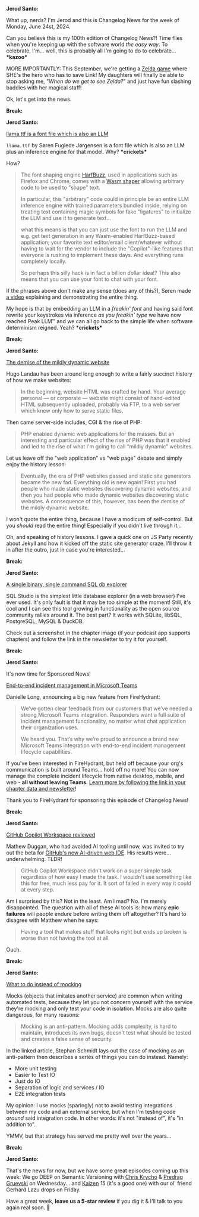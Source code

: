 **Jerod Santo:**

What up, nerds? I'm Jerod and this is Changelog News for the week of Monday, June 24st, 2024.

Can you believe this is my 100th edition of Changelog News?! Time flies when you're keeping up with the software world *the easy way*. To celebrate, I'm... well, this is probably all I'm going to do to celebrate... **\*kazoo\***

MORE IMPORTANTLY: This September, we're getting a [Zelda game](https://www.theverge.com/24180615/legend-of-zelda-echoes-of-wisdom-trailer-nintendo-direct) where SHE's the hero who has to save Link! My daughters will finally be able to stop asking me, "_When do we get to see Zelda?_" and just have fun slashing baddies with her magical staff!

Ok, let's get into the news.

**Break:**

**Jerod Santo:**

[llama.ttf is a font file which is also an LLM](https://fuglede.github.io/llama.ttf/)

`llama.ttf` by Søren Fuglede Jørgensen is a font file which is also an LLM plus an inference engine for that model. Why? **\*crickets\***

How?

> The font shaping engine [HarfBuzz](https://en.wikipedia.org/wiki/HarfBuzz), used in applications such as Firefox and Chrome, comes with a [Wasm shaper](https://github.com/harfbuzz/harfbuzz/blob/main/docs/wasm-shaper.md) allowing arbitrary code to be used to "shape" text.
>
> In particular, this "arbitrary" code could in principle be an entire LLM inference engine with trained parameters bundled inside, relying on treating text containing magic symbols for fake "ligatures" to initialize the LLM and use it to generate text...
>
> what this means is that you can just use the font to run the LLM and e.g. get text generation in any Wasm-enabled HarfBuzz-based application; your favorite text editor/email client/whatever without having to wait for the vendor to include the "Copilot"-like features that everyone is rushing to implement these days. And everything runs completely locally.
>
> So perhaps this silly hack is in fact a billion dollar idea!? This also means that you can use your font to chat with your font.

If the phrases above don't make any sense (does any of this?), Søren made [a video](https://www.youtube.com/watch?v=Q4bOyYctgFI) explaining and demonstrating the entire thing.

My hope is that by embedding an LLM in a _freakin' font_ and having said font rewrite your keystrokes via inference _as you freakin' type_ we have now reached Peak LLM™️ and we can all go back to the simple life when software determinism reigned. Yeah? **\*crickets\***

**Break:**

**Jerod Santo:**

[The demise of the mildly dynamic website](https://www.devever.net/~hl/mildlydynamic)

Hugo Landau has been around long enough to write a fairly succinct history of how we make websites:

> In the beginning, website HTML was crafted by hand. Your average personal — or corporate — website might consist of hand-edited HTML subsequently uploaded, probably via FTP, to a web server which knew only how to serve static files.

Then came server-side includes, CGI & the rise of PHP:

> PHP enabled dynamic web applications for the masses. But an interesting and particular effect of the rise of PHP was that it enabled and led to the rise of what I'm going to call “mildly dynamic” websites.

Let us leave off the "web application" vs "web page" debate and simply enjoy the history lesson:

> Eventually, the era of PHP websites passed and static site generators became the new fad. Everything old is new again! First you had people who made static websites discovering dynamic websites, and then you had people who made dynamic websites discovering static websites. A consequence of this, however, has been the demise of the mildly dynamic website.

I won't quote the entire thing, because I have a modicum of self-control. But you *should* read the entire thing! Especially if you didn't live through it...

Oh, and speaking of history lessons. I gave a quick one on JS Party recently about Jekyll and how it kicked off the static site generator craze. I'll throw it in after the outro, just in case you're interested...

**Break:**

**Jerod Santo:**

[A single binary, single command SQL db explorer](https://github.com/frectonz/sql-studio)

SQL Studio is the simplest little database explorer (in a web browser) I've ever used. It's only fault is that it may be _too_ simple at the moment! Still, it's cool and I can see this tool growing in functionality as the open source community rallies around it. The best part? It works with SQLite, libSQL, PostgreSQL, MySQL & DuckDB.

Check out a screenshot in the chapter image (if your podcast app supports chapters) and follow the link in the newsletter to try it for yourself.

**Break:**

**Jerod Santo:**

It's now time for Sponsored News!

[End-to-end incident management in Microsoft Teams](https://firehydrant.com/blog/introducing-a-brand-new-microsoft-teams-integration/)

Danielle Long, announcing a big new feature from FireHydrant:

> We’ve gotten clear feedback from our customers that we’ve needed a strong Microsoft Teams integration. Responders want a full suite of incident management functionality, no matter what chat application their organization uses.
>
> We heard you. That’s why we’re proud to announce a brand new Microsoft Teams integration with end-to-end incident management lifecycle capabilities.

If you've been interested in FireHydrant, but held off because your org's communication is built around Teams... hold off no more! You can now  manage the complete incident lifecycle from native desktop, mobile, and web - **all without leaving Teams**. [Learn more by following the link in your chapter data and newsletter](https://firehydrant.com/blog/introducing-a-brand-new-microsoft-teams-integration/)!

Thank you to FireHydrant for sponsoring this episode of Changelog News!

**Break:**

**Jerod Santo:**

[GitHub Copilot Workspace reviewed](https://matduggan.com/reviewing-GitHub-copilot-workspaces/)

Mathew Duggan, who had avoided AI tooling until now, was invited to try out the beta for [GitHub's new AI-driven web IDE](https://GitHubnext.com/projects/copilot-workspace). His results were... underwhelming. TLDR!

> GitHub Copilot Workspace didn't work on a super simple task regardless of how easy I made the task. I wouldn't use something like this for free, much less pay for it. It sort of failed in every way it could at every step.

Am I surprised by this?  Not in the least. Am I mad? No. I'm merely disappointed. The question with all of these AI tools is: how many **epic failures** will people endure before writing them off altogether? It's hard to disagree with Matthew when he says:

> Having a tool that makes stuff that looks right but ends up broken is worse than not having the tool at all.

Ouch.

**Break:**

**Jerod Santo:**

[What to do instead of mocking](https://www.amazingcto.com/mocking-is-an-antipattern-how-to-test-without-mocking/)

Mocks (objects that imitates another service) are common when writing automated tests, because they let you not concern yourself with the service they're mocking and only test your code in isolation. Mocks are also quite dangerous, for many reasons:

> Mocking is an anti-pattern. Mocking adds complexity, is hard to maintain, introduces its own bugs, doesn't test what should be tested and creates a false sense of security.

In the linked article, Stephan Schmidt lays out the case of mocking as an anti-pattern then describes a series of things you can do instead. Namely:

- More unit testing
- Easier to Test IO
- Just do IO
- Separation of logic and services / IO
- E2E integration tests

My opinion: I use mocks (sparingly) not to avoid testing integrations between my code and an external service, but when I'm testing code _around_ said integration code. In other words: it's not "instead of", it's "in addition to".

YMMV, but that strategy has served me pretty well over the years...

**Break:**

**Jerod Santo:**

That's the news for now, but we have some great episodes coming up this week: We go DEEP on Semantic Versioning with [Chris Krycho](https://x.com/chriskrycho) & [Predrag Gruevski](https://x.com/PredragGruevski) on Wednesday... and [Kaizen](https://changelog.com/topic/kaizen) 15 (it's a good one) with our ol' friend Gerhard Lazu drops on Friday.

Have a great week, **leave us a 5-star review** if you dig it & I'll talk to you again real soon. 💚
